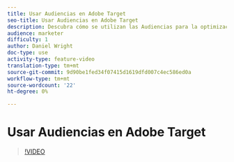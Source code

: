 ```yaml
---
title: Usar Audiencias en Adobe Target
seo-title: Usar Audiencias en Adobe Target
description: Descubra cómo se utilizan las Audiencias para la optimización.
audience: marketer
difficulty: 1
author: Daniel Wright
doc-type: use
activity-type: feature-video
translation-type: tm+mt
source-git-commit: 9d90be1fed34f07415d1619dfd007c4ec586ed0a
workflow-type: tm+mt
source-wordcount: '22'
ht-degree: 0%

---
```



# Usar Audiencias en Adobe Target

>[!VIDEO](https://video.tv.adobe.com/v/17398/?quality=12)